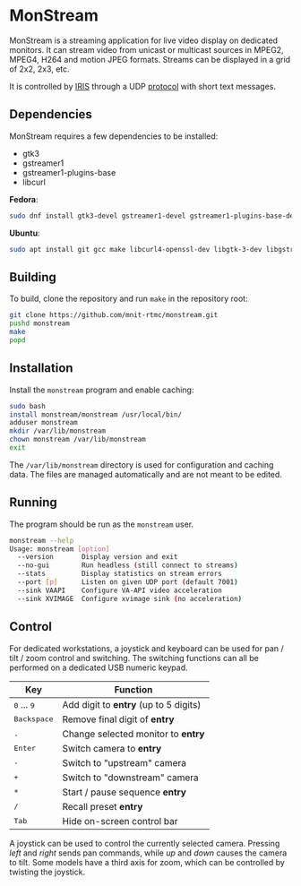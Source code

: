 # MonStream

MonStream is a streaming application for live video display on dedicated
monitors.  It can stream video from unicast or multicast sources in MPEG2,
MPEG4, H264 and motion JPEG formats.  Streams can be displayed in a grid of 2x2,
2x3, etc.

It is controlled by [IRIS] through a UDP [protocol] with short text messages.

## Dependencies

MonStream requires a few dependencies to be installed:

* gtk3
* gstreamer1
* gstreamer1-plugins-base
* libcurl

__Fedora__:

```bash
sudo dnf install gtk3-devel gstreamer1-devel gstreamer1-plugins-base-devel libcurl-devel
```

__Ubuntu__:

```bash
sudo apt install git gcc make libcurl4-openssl-dev libgtk-3-dev libgstreamer1.0-dev libgstreamer-plugins-base1.0-dev gstreamer1.0-plugins-bad gstreamer1.0-libav 
```

## Building

To build, clone the repository and run `make` in the repository root:

```bash
git clone https://github.com/mnit-rtmc/monstream.git
pushd monstream
make
popd
```

## Installation

Install the `monstream` program and enable caching:

```bash
sudo bash
install monstream/monstream /usr/local/bin/
adduser monstream
mkdir /var/lib/monstream
chown monstream /var/lib/monstream
exit
```

The `/var/lib/monstream` directory is used for configuration and caching data.
The files are managed automatically and are not meant to be edited.

## Running

The program should be run as the `monstream` user.

```bash
monstream --help
Usage: monstream [option]
  --version       Display version and exit
  --no-gui        Run headless (still connect to streams)
  --stats         Display statistics on stream errors
  --port [p]      Listen on given UDP port (default 7001)
  --sink VAAPI    Configure VA-API video acceleration
  --sink XVIMAGE  Configure xvimage sink (no acceleration)
```

## Control

For dedicated workstations, a joystick and keyboard can be used for pan / tilt /
zoom control and switching.  The switching functions can all be performed on
a dedicated USB numeric keypad.

Key                           | Function
------------------------------|----------------------------------------
<kbd>0</kbd> ... <kbd>9</kbd> | Add digit to __entry__ (up to 5 digits)
<kbd>Backspace</kbd>          | Remove final digit of __entry__
<kbd>.</kbd>                  | Change selected monitor to __entry__
<kbd>Enter</kbd>              | Switch camera to __entry__
<kbd>-</kbd>                  | Switch to "upstream" camera
<kbd>+</kbd>                  | Switch to "downstream" camera
<kbd>`*`</kbd>                | Start / pause sequence __entry__
<kbd>/</kbd>                  | Recall preset __entry__
<kbd>Tab</kbd>                | Hide on-screen control bar

A joystick can be used to control the currently selected camera.  Pressing
_left_ and _right_ sends pan commands, while _up_ and _down_ causes the camera
to tilt.  Some models have a third axis for zoom, which can be controlled by
twisting the joystick.


[IRIS]: https://github.com/mnit-rtmc/iris
[protocol]: doc/protocol.md

